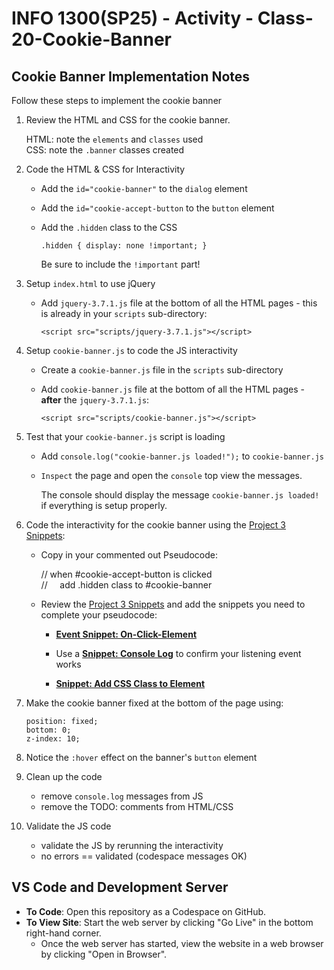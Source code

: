 # INFO 1300(SP25) - Activity - Class-20-Cookie-Banner

## Cookie Banner Implementation Notes

Follow these steps to implement the cookie banner

1. Review the HTML and CSS for the cookie banner.
   
   HTML: note the `elements` and `classes` used<br>
   CSS:  note the `.banner` classes created<br>

2. Code the HTML & CSS for Interactivity

    - Add the `id="cookie-banner"` to the `dialog` element <br>
    - Add the `id="cookie-accept-button` to the `button` element <br>
    - Add the `.hidden` class to the CSS

        `.hidden {
            display: none !important;
        }`

        Be sure to include the `!important` part!

3.  Setup `index.html` to use jQuery
   
    - Add `jquery-3.7.1.js` file at the bottom of all the HTML pages - this is already in your `scripts` sub-directory:
   
        `<script src="scripts/jquery-3.7.1.js"></script>`

4.  Setup `cookie-banner.js` to code the JS interactivity

    - Create a `cookie-banner.js` file in the `scripts` sub-directory

    - Add `cookie-banner.js` file at the bottom of all the HTML pages - **after** the `jquery-3.7.1.js`:
   
        `<script src="scripts/cookie-banner.js"></script>`

5. Test that your `cookie-banner.js` script is loading

    - Add `console.log("cookie-banner.js loaded!");` to `cookie-banner.js`

    - `Inspect` the page and open the `console` top view the messages.

        The console should display the message `cookie-banner.js loaded!` if everything is setup properly.

6. Code the interactivity for the cookie banner using the [Project 3 Snippets](https://github.coecis.cornell.edu/info1300-spring25/info1300-2025sp-resources/blob/main/assignments/project3/p3-interactivity-snippets.md):

    - Copy in your commented out Pseudocode:

        // when #cookie-accept-button is clicked<br>
        // &nbsp;&nbsp;&nbsp; add .hidden class to #cookie-banner
  
    - Review the [Project 3 Snippets](https://github.coecis.cornell.edu/info1300-spring25/info1300-2025sp-resources/blob/main/assignments/project3/p3-interactivity-snippets.md) and add the snippets you need to complete your pseudocode:
     
        - **[Event Snippet: On-Click-Element](https://github.coecis.cornell.edu/info1300-spring25/info1300-2025sp-resources/blob/main/assignments/project3/p3-interactivity-snippets.md#event-snippet-on-click-element)**

        - Use a **[Snippet: Console Log](https://github.coecis.cornell.edu/info1300-spring25/info1300-2025sp-resources/blob/main/assignments/project3/p3-interactivity-snippets.md#snippet-console-log)** to confirm your listening event works

        - **[Snippet: Add CSS Class to Element](https://github.coecis.cornell.edu/info1300-spring25/info1300-2025sp-resources/blob/main/assignments/project3/p3-interactivity-snippets.md#event-snippet-on-click-element)** 

7.  Make the cookie banner fixed at the bottom of the page using:

    `position: fixed;`<br>
    `bottom: 0;`<br>
    `z-index: 10;`

8.  Notice the `:hover` effect on the banner's `button` element

9.  Clean up the code

    - remove `console.log` messages from JS
    - remove the TODO: comments from HTML/CSS

10. Validate the JS code
    
    - validate the JS by rerunning the interactivity 
    - no errors == validated (codespace messages OK)


## VS Code and Development Server

- **To Code**: Open this repository as a Codespace on GitHub.
- **To View Site**: Start the web server by clicking "Go Live" in the bottom right-hand corner.
  - Once the web server has started, view the website in a web browser by clicking "Open in Browser".
